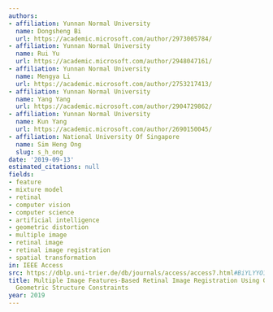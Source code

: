 ```yaml
---
authors:
- affiliation: Yunnan Normal University
  name: Dongsheng Bi
  url: https://academic.microsoft.com/author/2973005784/
- affiliation: Yunnan Normal University
  name: Rui Yu
  url: https://academic.microsoft.com/author/2948047161/
- affiliation: Yunnan Normal University
  name: Mengya Li
  url: https://academic.microsoft.com/author/2753217413/
- affiliation: Yunnan Normal University
  name: Yang Yang
  url: https://academic.microsoft.com/author/2904729862/
- affiliation: Yunnan Normal University
  name: Kun Yang
  url: https://academic.microsoft.com/author/2690150045/
- affiliation: National University Of Singapore
  name: Sim Heng Ong
  slug: s_h_ong
date: '2019-09-13'
estimated_citations: null
fields:
- feature
- mixture model
- retinal
- computer vision
- computer science
- artificial intelligence
- geometric distortion
- multiple image
- retinal image
- retinal image registration
- spatial transformation
in: IEEE Access
src: https://dblp.uni-trier.de/db/journals/access/access7.html#BiYLYYO19
title: Multiple Image Features-Based Retinal Image Registration Using Global and Local
  Geometric Structure Constraints
year: 2019
---
```

